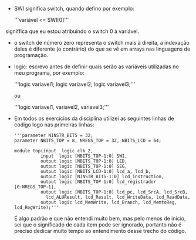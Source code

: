 - SWI significa switch, quando defino por exemplo:
  
  '''variável <= SWI[0]'''

signiffica que eu estou atribuindo o switch 0 à variável.

- o switch de número zero representa o switch mais à direita, a indexação deles é diferente (o contrário) do que se vê em arrays nas linguagens de programação.

- logic: escrevo antes de definir quais serão as variáveis utilizadas
no meu programa, por exemplo:
  
  '''logic variavel1;
  logic variavel2;
  logic variavel3;'''

  ou

  '''logic variavel1, variavel2, variavel3;'''

- Em todos os exercícios da disciplina utilizei as seguintes linhas de código logo nas primeiras linhas:

      '''parameter NINSTR_BITS = 32;
      parameter NBITS_TOP = 8, NREGS_TOP = 32, NBITS_LCD = 64;

      module top(input  logic clk_2,
                input  logic [NBITS_TOP-1:0] SWI,
                output logic [NBITS_TOP-1:0] LED,
                output logic [NBITS_TOP-1:0] SEG,
                output logic [NBITS_LCD-1:0] lcd_a, lcd_b,
                output logic [NINSTR_BITS-1:0] lcd_instruction,
                output logic [NBITS_TOP-1:0] lcd_registrador [0:NREGS_TOP-1],
                output logic [NBITS_TOP-1:0] lcd_pc, lcd_SrcA, lcd_SrcB,
                  lcd_ALUResult, lcd_Result, lcd_WriteData, lcd_ReadData, 
                output logic lcd_MemWrite, lcd_Branch, lcd_MemtoReg, lcd_RegWrite);'''

    É algo padrão e que não entendi muito bem, mas pelo menos de início, sei que o significado de cada item pode ser ignorado, portanto não é preciso dedicar muito tempo ao entendimento desse trecho do código.